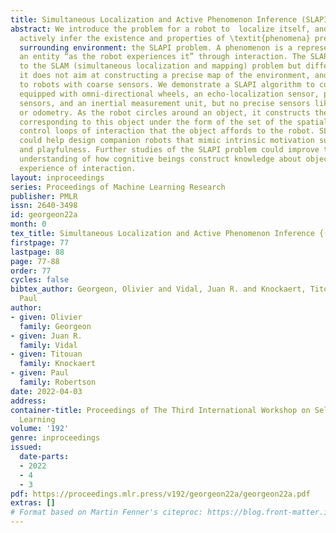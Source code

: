 ```yaml
---
title: Simultaneous Localization and Active Phenomenon Inference (SLAPI)
abstract: We introduce the problem for a robot to  localize itself, and, simultaneously,
  actively infer the existence and properties of \textit{phenomena} present in its
  surrounding environment: the SLAPI problem. A phenomenon is a representation of
  an entity “as the robot experiences it” through interaction. The SLAPI problem relates
  to the SLAM (simultaneous localization and mapping) problem but differs in that
  it does not aim at constructing a precise map of the environment, and it can apply
  to robots with coarse sensors. We demonstrate a SLAPI algorithm to control a robot
  equipped with omni-directional wheels, an echo-localization sensor, photosensitive
  sensors, and an inertial measurement unit, but no precise sensors like camera, lidar,
  or odometry. As the robot circles around an object, it constructs the phenomenon
  corresponding to this object under the form of the set of the spatially-localized
  control loops of interaction that the object affords to the robot. SLAPI algorithms
  could help design companion robots that mimic intrinsic motivation such as curiosity
  and playfulness. Further studies of the SLAPI problem could improve the scientific
  understanding of how cognitive beings construct knowledge about objects from sensorimotor
  experience of interaction.
layout: inproceedings
series: Proceedings of Machine Learning Research
publisher: PMLR
issn: 2640-3498
id: georgeon22a
month: 0
tex_title: Simultaneous Localization and Active Phenomenon Inference {(SLAPI)}
firstpage: 77
lastpage: 88
page: 77-88
order: 77
cycles: false
bibtex_author: Georgeon, Olivier and Vidal, Juan R. and Knockaert, Titouan and Robertson,
  Paul
author:
- given: Olivier
  family: Georgeon
- given: Juan R.
  family: Vidal
- given: Titouan
  family: Knockaert
- given: Paul
  family: Robertson
date: 2022-04-03
address:
container-title: Proceedings of The Third International Workshop on Self-Supervised
  Learning
volume: '192'
genre: inproceedings
issued:
  date-parts:
  - 2022
  - 4
  - 3
pdf: https://proceedings.mlr.press/v192/georgeon22a/georgeon22a.pdf
extras: []
# Format based on Martin Fenner's citeproc: https://blog.front-matter.io/posts/citeproc-yaml-for-bibliographies/
---
```

